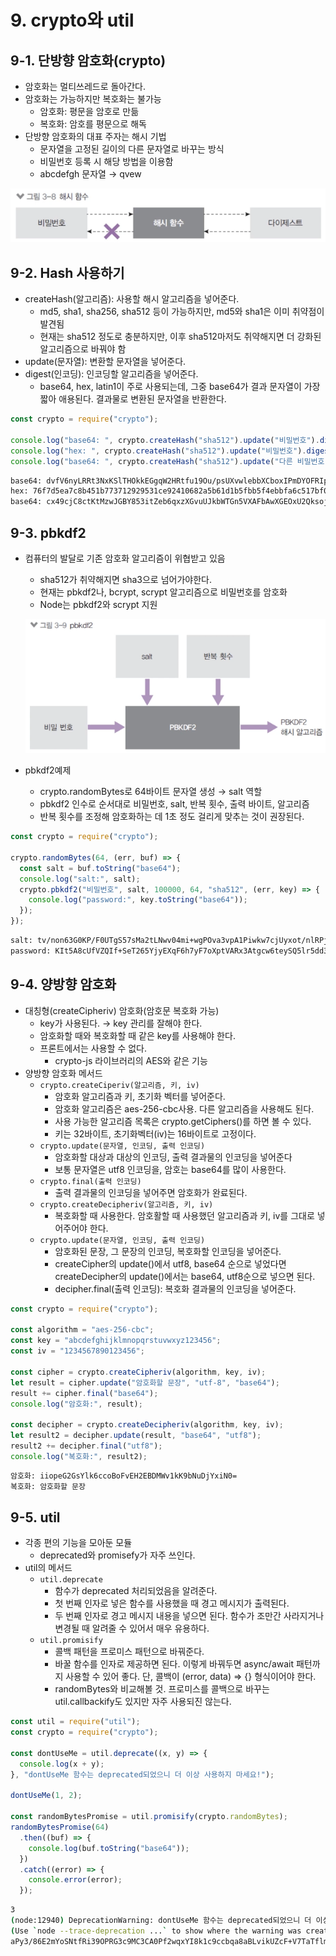 ﻿# 9. crypto와 util

## 9-1. 단방향 암호화(crypto)

- 암호화는 멀티쓰레드로 돌아간다.
- 암호화는 가능하지만 복호화는 불가능
  - 암호화: 평문을 암호로 만듦
  - 복호화: 암호를 평문으로 해독
- 단방향 암호화의 대표 주자는 해시 기법
  - 문자열을 고정된 길이의 다른 문자열로 바꾸는 방식
  - 비밀번호 등록 시 해당 방법을 이용함
  - abcdefgh 문자열 → qvew

![](../img/210308-1.png)

## 9-2. Hash 사용하기

- createHash(알고리즘): 사용할 해시 알고리즘을 넣어준다.
  - md5, sha1, sha256, sha512 등이 가능하지만, md5와 sha1은 이미 취약점이 발견됨
  - 현재는 sha512 정도로 충분하지만, 이후 sha512마저도 취약해지면 더 강화된 알고리즘으로 바꿔야 함
- update(문자열): 변환할 문자열을 넣어준다.
- digest(인코딩): 인코딩할 알고리즘을 넣어준다.
  - base64, hex, latin1이 주로 사용되는데, 그중 base64가 결과 문자열이 가장 짧아 애용된다. 결과물로 변환된 문자열을 반환한다.

```jsx
const crypto = require("crypto");

console.log("base64: ", crypto.createHash("sha512").update("비밀번호").digest("base64"));
console.log("hex: ", crypto.createHash("sha512").update("비밀번호").digest("hex"));
console.log("base64: ", crypto.createHash("sha512").update("다른 비밀번호").digest("base64"));
```

```bash
base64: dvfV6nyLRRt3NxKSlTHOkkEGgqW2HRtfu19Ou/psUXvwlebbXCboxIPmDYOFRIpqav2eUTBFuHaZri5x+usy1g==
hex: 76f7d5ea7c8b451b773712929531ce92410682a5b61d1b5fbb5f4ebbfa6c517bf095e6db5c26e8c483e60d8385448a6a6afd9e513045b87699ae2e71faeb32d6
base64: cx49cjC8ctKtMzwJGBY853itZeb6qxzXGvuUJkbWTGn5VXAFbAwXGEOxU2Qksoj+aM2GWPhc1O7mmkyohXMsQw==
```

## 9-3. pbkdf2

- 컴퓨터의 발달로 기존 암호화 알고리즘이 위협받고 있음

  - sha512가 취약해지면 sha3으로 넘어가야한다.
  - 현재는 pbkdf2나, bcrypt, scrypt 알고리즘으로 비밀번호를 암호화
  - Node는 pbkdf2와 scrypt 지원

  ![](../img/210308-2.png)

- pbkdf2예제
  - crypto.randomBytes로 64바이트 문자열 생성 → salt 역할
  - pbkdf2 인수로 순서대로 비밀번호, salt, 반복 횟수, 출력 바이트, 알고리즘
  - 반복 횟수를 조정해 암호화하는 데 1초 정도 걸리게 맞추는 것이 권장된다.

```jsx
const crypto = require("crypto");

crypto.randomBytes(64, (err, buf) => {
  const salt = buf.toString("base64");
  console.log("salt:", salt);
  crypto.pbkdf2("비밀번호", salt, 100000, 64, "sha512", (err, key) => {
    console.log("password:", key.toString("base64"));
  });
});
```

```bash
salt: tv/non63G0KP/F0UTgS57sMa2tLNwv04mi+wgPOva3vpA1Piwkw7cjUyxot/nlRPjcBsbwHj6BuOwnVU086Btg==
password: KIt5A8cUfVZQIf+SeT265YjyEXqF6h7yF7oXptVARx3Atgcw6teySQ5lr5dd3ZbucqBp61/JYpl7ZmdBuEGJAQ==
```

## 9-4. 양방향 암호화

- 대칭형(createCipheriv) 암호화(암호문 복호화 가능)
  - key가 사용된다. → key 관리를 잘해야 한다.
  - 암호화할 때와 복호화할 때 같은 key를 사용해야 한다.
  - 프론트에서는 사용할 수 없다.
    - crypto-js 라이브러리의 AES와 같은 기능
- 양방향 암호화 메서드
  - `crypto.createCiperiv(알고리즘, 키, iv)`
    - 암호화 알고리즘과 키, 초기화 벡터를 넣어준다.
    - 암호화 알고리즘은 aes-256-cbc사용. 다른 알고리즘을 사용해도 된다.
    - 사용 가능한 알고리즘 목록은 crypto.getCiphers()를 하면 볼 수 있다.
    - 키는 32바이트, 초기화벡터(iv)는 16바이트로 고정이다.
  - `crypto.update(문자열, 인코딩, 출력 인코딩)`
    - 암호화할 대상과 대상의 인코딩, 출력 결과물의 인코딩을 넣어준다
    - 보통 문자열은 utf8 인코딩을, 암호는 base64를 많이 사용한다.
  - `crypto.final(출력 인코딩)`
    - 출력 결과물의 인코딩을 넣어주면 암호화가 완료된다.
  - `crypto.createDecipheriv(알고리즘, 키, iv)`
    - 복호화할 때 사용한다. 암호활할 때 사용했던 알고리즘과 키, iv를 그대로 넣어주어야 한다.
  - `crypto.update(문자열, 인코딩, 출력 인코딩)`
    - 암호화된 문장, 그 문장의 인코딩, 복호화할 인코딩을 넣어준다.
    - createCipher의 update()에서 utf8, base64 순으로 넣었다면 createDecipher의 update()에서는 base64, utf8순으로 넣으면 된다.
    - decipher.final(출력 인코딩): 복호화 결과물의 인코딩을 넣어준다.

```jsx
const crypto = require("crypto");

const algorithm = "aes-256-cbc";
const key = "abcdefghijklmnopqrstuvwxyz123456";
const iv = "1234567890123456";

const cipher = crypto.createCipheriv(algorithm, key, iv);
let result = cipher.update("암호화할 문장", "utf-8", "base64");
result += cipher.final("base64");
console.log("암호화:", result);

const decipher = crypto.createDecipheriv(algorithm, key, iv);
let result2 = decipher.update(result, "base64", "utf8");
result2 += decipher.final("utf8");
console.log("복호화:", result2);
```

```bash
암호화: iiopeG2GsYlk6ccoBoFvEH2EBDMWv1kK9bNuDjYxiN0=
복호화: 암호화할 문장
```

## 9-5. util

- 각종 편의 기능을 모아둔 모듈
  - deprecated와 promisefy가 자주 쓰인다.
- util의 메서드
  - `util.deprecate`
    - 함수가 deprecated 처리되었음을 알려준다.
    - 첫 번째 인자로 넣은 함수를 사용했을 때 경고 메시지가 출력된다.
    - 두 번째 인자로 경고 메시지 내용을 넣으면 된다. 함수가 조만간 사라지거나 변경될 때 알려줄 수 있어서 매우 유용하다.
  - `util.promisify`
    - 콜백 패턴을 프로미스 패턴으로 바꿔준다.
    - 바꿀 함수를 인자로 제공하면 된다. 이렇게 바꿔두면 async/await 패턴까지 사용할 수 있어 좋다. 단, 콜백이 (error, data) ⇒ {} 형식이어야 한다.
    - randomBytes와 비교해볼 것. 프로미스를 콜백으로 바꾸는 util.callbackify도 있지만 자주 사용되진 않는다.

```jsx
const util = require("util");
const crypto = require("crypto");

const dontUseMe = util.deprecate((x, y) => {
  console.log(x + y);
}, "dontUseMe 함수는 deprecated되었으니 더 이상 사용하지 마세요!");

dontUseMe(1, 2);

const randomBytesPromise = util.promisify(crypto.randomBytes);
randomBytesPromise(64)
  .then((buf) => {
    console.log(buf.toString("base64"));
  })
  .catch((error) => {
    console.error(error);
  });
```

```bash
3
(node:12940) DeprecationWarning: dontUseMe 함수는 deprecated되었으니 더 이상 사용하지 마세요!
(Use `node --trace-deprecation ...` to show where the warning was created)
aPy3/86E2mYoSNtfRi39OPRG3c9MC3CA0Pf2wqxYI8k1c9ccbqa8aBLvikUZcF+V7TaTflmQPT2Tl5FyaDRkQw==
```
